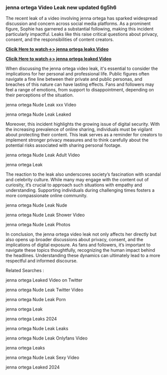 ### jenna ortega Video Leak new updated 6g5h6

The recent leak of a video involving jenna ortega has sparked widespread discussion and concern across social media platforms. As a prominent figure, Sophie has garnered a substantial following, making this incident particularly impactful. Leaks like this raise critical questions about privacy, consent, and the responsibilities of content creators.


**[Clicik Here to watch->> jenna ortega  leaks Video](http://xxxvd.top)**

**[Clicik Here to watch->> jenna ortega  leaked Video](http://xxxvd.top)**


When discussing the jenna ortega video leak, it's essential to consider the implications for her personal and professional life. Public figures often navigate a fine line between their private and public personas, and breaches of this nature can have lasting effects. Fans and followers may feel a range of emotions, from support to disappointment, depending on their perceptions of the situation.

jenna ortega Nude Leak xxx Video

jenna ortega Nude Leak Leaked

Moreover, this incident highlights the growing issue of digital security. With the increasing prevalence of online sharing, individuals must be vigilant about protecting their content. This leak serves as a reminder for creators to implement stronger privacy measures and to think carefully about the potential risks associated with sharing personal footage.

jenna ortega Nude Leak Adult Video

jenna ortega Leak


The reaction to the leak also underscores society’s fascination with scandal and celebrity culture. While many may engage with the content out of curiosity, it’s crucial to approach such situations with empathy and understanding. Supporting individuals during challenging times fosters a more compassionate online community.


jenna ortega Nude Leak Nude

jenna ortega Nude Leak Shower Video

jenna ortega Nude Leak Photos

In conclusion, the jenna ortega video leak not only affects her directly but also opens up broader discussions about privacy, consent, and the implications of digital exposure. As fans and followers, it’s important to navigate these topics thoughtfully, recognizing the human impact behind the headlines. Understanding these dynamics can ultimately lead to a more respectful and informed discourse.

Related Searches :

jenna ortega Leaked Video on Twitter

jenna ortega Nude Leak Twitter Video

jenna ortega Nude Leak Porn

jenna ortega Leak

jenna ortega Leaks 2024

jenna ortega Nude Leak Leaks

jenna ortega Nude Leak Onlyfans Video

jenna ortega Leaks

jenna ortega Nude Leak Sexy Video


jenna ortega Leaked 2024



